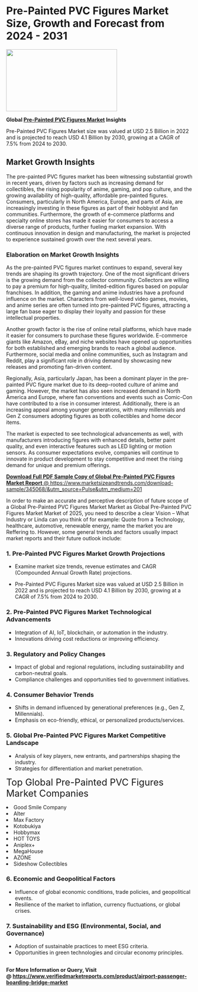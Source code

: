 <H1>Pre-Painted PVC Figures Market Size, Growth and Forecast from 2024 - 2031</H1><img class="aligncenter size-medium wp-image-584254" src="https://thirdeyenews.in/wp-content/uploads/2024/09/Global-Market-Research-300x168.jpeg" alt="" width="300" height="168" /><p><strong>Global&nbsp;<a href="https://www.marketsizeandtrends.com/download-sample/345068/&amp;utm_source=Pulse&amp;utm_medium=201">Pre-Painted PVC Figures Market</a> Insights</strong></p><p>Pre-Painted PVC Figures Market size was valued at USD 2.5 Billion in 2022 and is projected to reach USD 4.1 Billion by 2030, growing at a CAGR of 7.5% from 2024 to 2030.</p><p><h2>Market Growth Insights</h2> <p>The pre-painted PVC figures market has been witnessing substantial growth in recent years, driven by factors such as increasing demand for collectibles, the rising popularity of anime, gaming, and pop culture, and the growing availability of high-quality, affordable pre-painted figures. Consumers, particularly in North America, Europe, and parts of Asia, are increasingly investing in these figures as part of their hobbyist and fan communities. Furthermore, the growth of e-commerce platforms and specialty online stores has made it easier for consumers to access a diverse range of products, further fueling market expansion. With continuous innovation in design and manufacturing, the market is projected to experience sustained growth over the next several years.</p> <p><a href="#"></a></p> <h3>Elaboration on Market Growth Insights</h3> <p>As the pre-painted PVC figures market continues to expand, several key trends are shaping its growth trajectory. One of the most significant drivers is the growing demand from the collector community. Collectors are willing to pay a premium for high-quality, limited-edition figures based on popular franchises. In addition, the gaming and anime industries have a profound influence on the market. Characters from well-loved video games, movies, and anime series are often turned into pre-painted PVC figures, attracting a large fan base eager to display their loyalty and passion for these intellectual properties.</p> <p>Another growth factor is the rise of online retail platforms, which have made it easier for consumers to purchase these figures worldwide. E-commerce giants like Amazon, eBay, and niche websites have opened up opportunities for both established and emerging brands to reach a global audience. Furthermore, social media and online communities, such as Instagram and Reddit, play a significant role in driving demand by showcasing new releases and promoting fan-driven content.</p> <p>Regionally, Asia, particularly Japan, has been a dominant player in the pre-painted PVC figure market due to its deep-rooted culture of anime and gaming. However, the market has also seen increased demand in North America and Europe, where fan conventions and events such as Comic-Con have contributed to a rise in consumer interest. Additionally, there is an increasing appeal among younger generations, with many millennials and Gen Z consumers adopting figures as both collectibles and home decor items.</p> <p>The market is expected to see technological advancements as well, with manufacturers introducing figures with enhanced details, better paint quality, and even interactive features such as LED lighting or motion sensors. As consumer expectations evolve, companies will continue to innovate in product development to stay competitive and meet the rising demand for unique and premium offerings.</p> <p><a href="#"></p><p><span class=""><strong>Download Full PDF Sample Copy of Global Pre-Painted PVC Figures Market Report</strong> @ <a href="https://www.marketsizeandtrends.com/download-sample/345068/&amp;utm_source=Pulse&amp;utm_medium=201" target="_blank">https://www.marketsizeandtrends.com/download-sample/345068/&amp;utm_source=Pulse&amp;utm_medium=201</a></span></p><p>In order to make an accurate and perceptive description of future scope of a Global&nbsp;Pre-Painted PVC Figures Market Market as Global&nbsp;Pre-Painted PVC Figures Market Market of 2025, you need to describe a clear Vision &ndash; What Industry or Linda can you think of for example: Quote from a Technology, healthcare, automotive, renewable energy, name the market you are Reffering to. However, some general trends and factors usually impact market reports and their future outlook include:</p><h3>1.&nbsp;<strong>Pre-Painted PVC Figures Market Growth Projections</strong></h3><ul><li>Examine market size trends, revenue estimates and CAGR (Compounded Annual Growth Rate) projections.</li><li><p>Pre-Painted PVC Figures Market size was valued at USD 2.5 Billion in 2022 and is projected to reach USD 4.1 Billion by 2030, growing at a CAGR of 7.5% from 2024 to 2030.</p></li></ul><h3>2.&nbsp;<strong>Pre-Painted PVC Figures Market Technological Advancements</strong></h3><ul><li>Integration of AI, IoT, blockchain, or automation in the industry.</li><li>Innovations driving cost reductions or improving efficiency.</li></ul><h3>3.&nbsp;<strong>Regulatory and Policy Changes</strong></h3><ul><li>Impact of global and regional regulations, including sustainability and carbon-neutral goals.</li><li>Compliance challenges and opportunities tied to government initiatives.</li></ul><h3>4.&nbsp;<strong>Consumer Behavior Trends</strong></h3><ul><li>Shifts in demand influenced by generational preferences (e.g., Gen Z, Millennials).</li><li>Emphasis on eco-friendly, ethical, or personalized products/services.</li></ul><h3>5.&nbsp;<strong>Global Pre-Painted PVC Figures Market Competitive Landscape</strong></h3><ul><li>Analysis of key players, new entrants, and partnerships shaping the industry.</li><li>Strategies for differentiation and market penetration.</li></ul><p data-pm-slice="1 1 []"><span style="color: inherit; font-family: inherit; font-size: 25px;">Top Global Pre-Painted PVC Figures Market Companies</span></p><div class="" data-test-id=""><p><li>Good Smile Company</li><li> Alter</li><li> Max Factory</li><li> Kotobukiya</li><li> Hobbymax</li><li> HOT TOYS</li><li> Aniplex+</li><li> MegaHouse</li><li> AZONE</li><li> Sideshow Collectibles</li></p></div><h3>6.&nbsp;<strong>Economic and Geopolitical Factors</strong></h3><ul><li>Influence of global economic conditions, trade policies, and geopolitical events.</li><li>Resilience of the market to inflation, currency fluctuations, or global crises.</li></ul><h3>7.&nbsp;<strong>Sustainability and ESG (Environmental, Social, and Governance)</strong></h3><ul><li>Adoption of sustainable practices to meet ESG criteria.</li><li>Opportunities in green technologies and circular economy principles.</li></ul><h2><strong style="font-size: 14px;">For More Information or Query, Visit @&nbsp;</strong><a style="background-color: #ffffff; font-size: 14px;" href="https://www.marketsizeandtrends.com/report/pre-painted-pvc-figures-market/" target="_blank">https://www.verifiedmarketreports.com/product/airport-passenger-boarding-bridge-market</a></h2>
